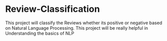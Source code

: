 # Review-Classification
This project will classify the Reviews whether its positive or negative based on Natural Language Processing. This project will be really helpful in Understanding the basics of NLP 
